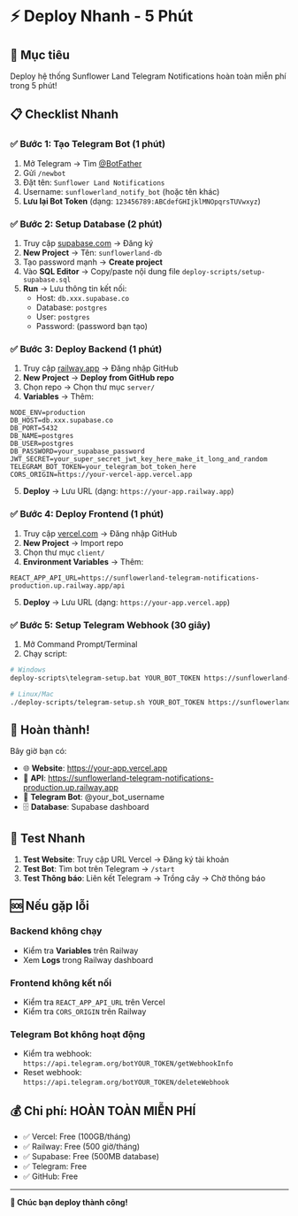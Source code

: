 # ⚡ Deploy Nhanh - 5 Phút

## 🎯 Mục tiêu
Deploy hệ thống Sunflower Land Telegram Notifications hoàn toàn miễn phí trong 5 phút!

## 📋 Checklist Nhanh

### ✅ Bước 1: Tạo Telegram Bot (1 phút)
1. Mở Telegram → Tìm [@BotFather](https://t.me/botfather)
2. Gửi `/newbot`
3. Đặt tên: `Sunflower Land Notifications`
4. Username: `sunflowerland_notify_bot` (hoặc tên khác)
5. **Lưu lại Bot Token** (dạng: `123456789:ABCdefGHIjklMNOpqrsTUVwxyz`)

### ✅ Bước 2: Setup Database (2 phút)
1. Truy cập [supabase.com](https://supabase.com) → Đăng ký
2. **New Project** → Tên: `sunflowerland-db`
3. Tạo password mạnh → **Create project**
4. Vào **SQL Editor** → Copy/paste nội dung file `deploy-scripts/setup-supabase.sql`
5. **Run** → Lưu thông tin kết nối:
   - Host: `db.xxx.supabase.co`
   - Database: `postgres`
   - User: `postgres`
   - Password: (password bạn tạo)

### ✅ Bước 3: Deploy Backend (1 phút)
1. Truy cập [railway.app](https://railway.app) → Đăng nhập GitHub
2. **New Project** → **Deploy from GitHub repo**
3. Chọn repo → Chọn thư mục `server/`
4. **Variables** → Thêm:
```env
NODE_ENV=production
DB_HOST=db.xxx.supabase.co
DB_PORT=5432
DB_NAME=postgres
DB_USER=postgres
DB_PASSWORD=your_supabase_password
JWT_SECRET=your_super_secret_jwt_key_here_make_it_long_and_random
TELEGRAM_BOT_TOKEN=your_telegram_bot_token_here
CORS_ORIGIN=https://your-vercel-app.vercel.app
```
5. **Deploy** → Lưu URL (dạng: `https://your-app.railway.app`)

### ✅ Bước 4: Deploy Frontend (1 phút)
1. Truy cập [vercel.com](https://vercel.com) → Đăng nhập GitHub
2. **New Project** → Import repo
3. Chọn thư mục `client/`
4. **Environment Variables** → Thêm:
```env
REACT_APP_API_URL=https://sunflowerland-telegram-notifications-production.up.railway.app/api
```
5. **Deploy** → Lưu URL (dạng: `https://your-app.vercel.app`)

### ✅ Bước 5: Setup Telegram Webhook (30 giây)
1. Mở Command Prompt/Terminal
2. Chạy script:
```bash
# Windows
deploy-scripts\telegram-setup.bat YOUR_BOT_TOKEN https://sunflowerland-telegram-notifications-production.up.railway.app

# Linux/Mac
./deploy-scripts/telegram-setup.sh YOUR_BOT_TOKEN https://sunflowerland-telegram-notifications-production.up.railway.app
```

## 🎉 Hoàn thành!

Bây giờ bạn có:
- 🌐 **Website**: https://your-app.vercel.app
- 🔗 **API**: https://sunflowerland-telegram-notifications-production.up.railway.app
- 🤖 **Telegram Bot**: @your_bot_username
- 🗄️ **Database**: Supabase dashboard

## 🧪 Test Nhanh

1. **Test Website**: Truy cập URL Vercel → Đăng ký tài khoản
2. **Test Bot**: Tìm bot trên Telegram → `/start`
3. **Test Thông báo**: Liên kết Telegram → Trồng cây → Chờ thông báo

## 🆘 Nếu gặp lỗi

### Backend không chạy
- Kiểm tra **Variables** trên Railway
- Xem **Logs** trong Railway dashboard

### Frontend không kết nối
- Kiểm tra `REACT_APP_API_URL` trên Vercel
- Kiểm tra `CORS_ORIGIN` trên Railway

### Telegram Bot không hoạt động
- Kiểm tra webhook: `https://api.telegram.org/botYOUR_TOKEN/getWebhookInfo`
- Reset webhook: `https://api.telegram.org/botYOUR_TOKEN/deleteWebhook`

## 💰 Chi phí: **HOÀN TOÀN MIỄN PHÍ**

- ✅ Vercel: Free (100GB/tháng)
- ✅ Railway: Free (500 giờ/tháng)  
- ✅ Supabase: Free (500MB database)
- ✅ Telegram: Free
- ✅ GitHub: Free

---

**🚀 Chúc bạn deploy thành công!**
